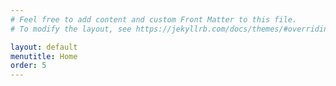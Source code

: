 ```yaml
---
# Feel free to add content and custom Front Matter to this file.
# To modify the layout, see https://jekyllrb.com/docs/themes/#overriding-theme-defaults

layout: default
menutitle: Home
order: 5
---
```

